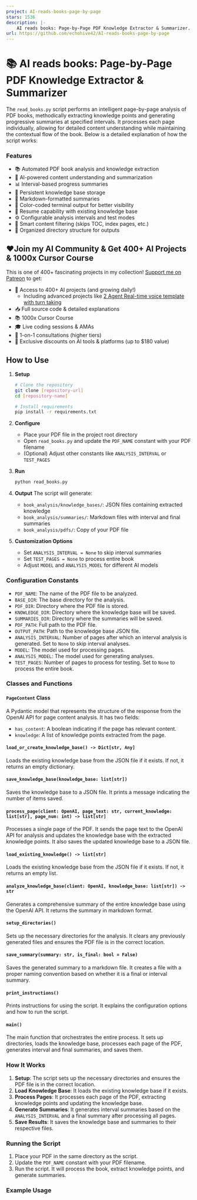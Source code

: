 ```yaml
---
project: AI-reads-books-page-by-page
stars: 1536
description: |-
    AI reads books: Page-by-Page PDF Knowledge Extractor & Summarizer. script performs an intelligent page-by-page analysis of PDF books, methodically extracting knowledge points and generating progressive summaries at specified intervals
url: https://github.com/echohive42/AI-reads-books-page-by-page
---
```


# 📚 AI reads books: Page-by-Page PDF Knowledge Extractor & Summarizer

The `read_books.py` script performs an intelligent page-by-page analysis of PDF books, methodically extracting knowledge points and generating progressive summaries at specified intervals. It processes each page individually, allowing for detailed content understanding while maintaining the contextual flow of the book. Below is a detailed explanation of how the script works:

### Features

- 📚 Automated PDF book analysis and knowledge extraction
- 🤖 AI-powered content understanding and summarization
- 📊 Interval-based progress summaries
- 💾 Persistent knowledge base storage
- 📝 Markdown-formatted summaries
- 🎨 Color-coded terminal output for better visibility
- 🔄 Resume capability with existing knowledge base
- ⚙️ Configurable analysis intervals and test modes
- 🚫 Smart content filtering (skips TOC, index pages, etc.)
- 📂 Organized directory structure for outputs

## ❤️Join my AI Community & Get 400+ AI Projects & 1000x Cursor Course

This is one of 400+ fascinating projects in my collection! [Support me on Patreon](https://www.patreon.com/c/echohive42/membership) to get:

- 🎯 Access to 400+ AI projects (and growing daily!)
  - Including advanced projects like [2 Agent Real-time voice template with turn taking](https://www.patreon.com/posts/2-agent-real-you-118330397)
- 📥 Full source code & detailed explanations
- 📚 1000x Cursor Course
- 🎓 Live coding sessions & AMAs
- 💬 1-on-1 consultations (higher tiers)
- 🎁 Exclusive discounts on AI tools & platforms (up to $180 value)

## How to Use

1. **Setup**
   ```bash
   # Clone the repository
   git clone [repository-url]
   cd [repository-name]

   # Install requirements
   pip install -r requirements.txt
   ```

2. **Configure**
   - Place your PDF file in the project root directory
   - Open `read_books.py` and update the `PDF_NAME` constant with your PDF filename
   - (Optional) Adjust other constants like `ANALYSIS_INTERVAL` or `TEST_PAGES`

3. **Run**
   ```bash
   python read_books.py
   ```

4. **Output**
   The script will generate:
   - `book_analysis/knowledge_bases/`: JSON files containing extracted knowledge
   - `book_analysis/summaries/`: Markdown files with interval and final summaries
   - `book_analysis/pdfs/`: Copy of your PDF file

5. **Customization Options**
   - Set `ANALYSIS_INTERVAL = None` to skip interval summaries
   - Set `TEST_PAGES = None` to process entire book
   - Adjust `MODEL` and `ANALYSIS_MODEL` for different AI models

### Configuration Constants

- `PDF_NAME`: The name of the PDF file to be analyzed.
- `BASE_DIR`: The base directory for the analysis.
- `PDF_DIR`: Directory where the PDF file is stored.
- `KNOWLEDGE_DIR`: Directory where the knowledge base will be saved.
- `SUMMARIES_DIR`: Directory where the summaries will be saved.
- `PDF_PATH`: Full path to the PDF file.
- `OUTPUT_PATH`: Path to the knowledge base JSON file.
- `ANALYSIS_INTERVAL`: Number of pages after which an interval analysis is generated. Set to `None` to skip interval analyses.
- `MODEL`: The model used for processing pages.
- `ANALYSIS_MODEL`: The model used for generating analyses.
- `TEST_PAGES`: Number of pages to process for testing. Set to `None` to process the entire book.

### Classes and Functions

#### `PageContent` Class

A Pydantic model that represents the structure of the response from the OpenAI API for page content analysis. It has two fields:

- `has_content`: A boolean indicating if the page has relevant content.
- `knowledge`: A list of knowledge points extracted from the page.

#### `load_or_create_knowledge_base() -> Dict[str, Any]`

Loads the existing knowledge base from the JSON file if it exists. If not, it returns an empty dictionary.

#### `save_knowledge_base(knowledge_base: list[str])`

Saves the knowledge base to a JSON file. It prints a message indicating the number of items saved.

#### `process_page(client: OpenAI, page_text: str, current_knowledge: list[str], page_num: int) -> list[str]`

Processes a single page of the PDF. It sends the page text to the OpenAI API for analysis and updates the knowledge base with the extracted knowledge points. It also saves the updated knowledge base to a JSON file.

#### `load_existing_knowledge() -> list[str]`

Loads the existing knowledge base from the JSON file if it exists. If not, it returns an empty list.

#### `analyze_knowledge_base(client: OpenAI, knowledge_base: list[str]) -> str`

Generates a comprehensive summary of the entire knowledge base using the OpenAI API. It returns the summary in markdown format.

#### `setup_directories()`

Sets up the necessary directories for the analysis. It clears any previously generated files and ensures the PDF file is in the correct location.

#### `save_summary(summary: str, is_final: bool = False)`

Saves the generated summary to a markdown file. It creates a file with a proper naming convention based on whether it is a final or interval summary.

#### `print_instructions()`

Prints instructions for using the script. It explains the configuration options and how to run the script.

#### `main()`

The main function that orchestrates the entire process. It sets up directories, loads the knowledge base, processes each page of the PDF, generates interval and final summaries, and saves them.

### How It Works

1. **Setup**: The script sets up the necessary directories and ensures the PDF file is in the correct location.
2. **Load Knowledge Base**: It loads the existing knowledge base if it exists.
3. **Process Pages**: It processes each page of the PDF, extracting knowledge points and updating the knowledge base.
4. **Generate Summaries**: It generates interval summaries based on the `ANALYSIS_INTERVAL` and a final summary after processing all pages.
5. **Save Results**: It saves the knowledge base and summaries to their respective files.

### Running the Script

1. Place your PDF in the same directory as the script.
2. Update the `PDF_NAME` constant with your PDF filename.
3. Run the script. It will process the book, extract knowledge points, and generate summaries.

### Example Usage

